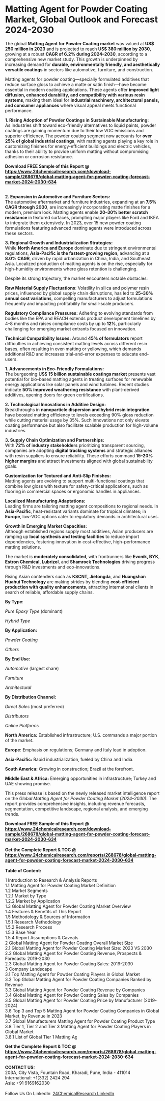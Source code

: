 <h1>Matting Agent for Powder Coating Market, Global Outlook and Forecast 2024-2030</h1><p>The global <strong>Matting Agent for Powder Coating market</strong> was valued at <strong>US$ 250 million in 2023</strong> and is projected to reach <strong>US$ 380 million by 2030</strong>, growing at a robust <strong>CAGR of 6.2% during 2024–2030</strong>, according to a comprehensive new market study. This growth is underpinned by increasing demand for <strong>durable, environmentally friendly, and aesthetically versatile coatings</strong> in sectors like automotive, furniture, and construction.</p><p>Matting agents for powder coating—specially formulated additives that reduce surface gloss to achieve a matte or satin finish—have become essential in modern coating applications. These agents offer <strong>improved light diffusion, enhanced durability, and compatibility with various resin systems</strong>, making them ideal for <strong>industrial machinery, architectural panels, and consumer appliances</strong> where visual appeal meets functional performance.</p><p><strong>1. Rising Adoption of Powder Coatings in Sustainable Manufacturing:</strong><br>
As industries shift toward eco-friendly alternatives to liquid paints, powder coatings are gaining momentum due to their low VOC emissions and superior efficiency. The powder coating segment now accounts for <strong>over 25% of global industrial coatings</strong>, with matting agents playing a key role in customizing finishes for energy-efficient buildings and electric vehicles, thanks to their ability to provide uniform matting without compromising adhesion or corrosion resistance.</p><div><b>Download FREE Sample of this Report @ 
            <a href="https://www.24chemicalresearch.com/download-sample/268678/global-matting-agent-for-powder-coating-forecast-market-2024-2030-634">
            https://www.24chemicalresearch.com/download-sample/268678/global-matting-agent-for-powder-coating-forecast-market-2024-2030-634</a></b></div><br><p><strong>2. Expansion in Automotive and Furniture Sectors:</strong><br>
The automotive aftermarket and furniture industries, expanding at an <strong>7.5% CAGR through 2030</strong>, are increasingly incorporating matte finishes for a modern, premium look. Matting agents enable <strong>20–30% better scratch resistance</strong> in textured surfaces, prompting major players like Ford and IKEA to integrate them extensively. In 2023, over 15 new powder coating formulations featuring advanced matting agents were introduced across these sectors.</p><p><strong>3. Regional Growth and Industrialization Strategies:</strong><br>
While <strong>North America and Europe</strong> dominate due to stringent environmental regulations, <strong>Asia-Pacific is the fastest-growing region</strong>, advancing at a <strong>8.0% CAGR</strong>, driven by rapid urbanization in China, India, and Southeast Asia. Localized production of matting agents is on the rise, especially for high-humidity environments where gloss retention is challenging.</p><p>Despite its strong trajectory, the market encounters notable obstacles:</p><p><strong>Raw Material Supply Fluctuations:</strong> Volatility in silica and polymer resin prices, influenced by global supply chain disruptions, has led to <strong>25–30% annual cost variations</strong>, compelling manufacturers to adjust formulations frequently and impacting profitability for small-scale producers.</p><p><strong>Regulatory Compliance Pressures:</strong> Adhering to evolving standards from bodies like the EPA and REACH extends product development timelines by 4–8 months and raises compliance costs by up to <strong>12%</strong>, particularly challenging for emerging market entrants focused on innovation.</p><p><strong>Technical Compatibility Issues:</strong> Around <strong>45% of formulators</strong> report difficulties in achieving consistent matting levels across different resin bases, often resulting in over-matting or yellowing, which demands additional R&amp;D and increases trial-and-error expenses to educate end-users.</p><p><strong>1. Advancements in Eco-Friendly Formulations:</strong><br>
The burgeoning <strong>US$ 15 billion sustainable coatings market</strong> presents vast potential for bio-based matting agents in treating surfaces for renewable energy applications like solar panels and wind turbines. Recent studies indicate <strong>50% improved weathering resistance</strong> with plant-derived additives, opening doors for green certifications.</p><p><strong>2. Technological Innovations in Additive Design:</strong><br>
Breakthroughs in <strong>nanoparticle dispersion and hybrid resin integration</strong> have boosted matting efficiency to levels exceeding 90% gloss reduction while cutting material usage by 35%. Such innovations not only elevate coating performance but also facilitate scalable production for high-volume industries.</p><p><strong>3. Supply Chain Optimization and Partnerships:</strong><br>
With <strong>72% of industry stakeholders</strong> prioritizing transparent sourcing, companies are adopting <strong>digital tracking systems</strong> and strategic alliances with resin suppliers to ensure reliability. These efforts command <strong>15–20% higher margins</strong> and attract investments aligned with global sustainability goals.</p><p><strong>Customization for Textured and Anti-Slip Finishes:</strong><br>
	Matting agents are evolving to support multi-functional coatings that combine low gloss with texture for safety-critical applications, such as flooring in commercial spaces or ergonomic handles in appliances.</p><p><strong>Localized Manufacturing Adaptations:</strong><br>
	Leading firms are tailoring matting agent compositions to regional needs. In <strong>Asia-Pacific</strong>, heat-resistant variants dominate for tropical climates; in <strong>Europe</strong>, low-VOC options cater to regulatory demands in architectural uses.</p><p><strong>Growth in Emerging Market Capacities:</strong><br>
	Although established regions supply most additives, Asian producers are ramping up <strong>local synthesis and testing facilities</strong> to reduce import dependencies, fostering innovation in cost-effective, high-performance matting solutions.</p><p>The market is <strong>moderately consolidated</strong>, with frontrunners like <strong>Evonik, BYK, Estron Chemical, Lubrizol</strong>, and <strong>Shamrock Technologies</strong> driving progress through R&amp;D investments and eco-innovations.</p><p>Rising Asian contenders such as <strong>KSCNT, Jietongda</strong>, and <strong>Huangshan Huahui Technology</strong> are making strides by blending <strong>cost-efficient production with quality enhancements</strong>, attracting international clients in search of reliable, affordable supply chains.</p><p><strong>By Type:</strong></p><p><em>Pure Epoxy Type</em> (dominant)</p><p><em>Hybrid Type</em></p><p><strong>By Application:</strong></p><p><em>Powder Coating</em></p><p><em>Others</em></p><p><strong>By End Use:</strong></p><p><em>Automotive</em> (largest share)</p><p><em>Furniture</em></p><p><em>Architectural</em></p><p><strong>By Distribution Channel:</strong></p><p><em>Direct Sales</em> (most preferred)</p><p><em>Distributors</em></p><p><em>Online Platforms</em></p><p><strong>North America:</strong> Established infrastructure; U.S. commands a major portion of the market.</p><p><strong>Europe:</strong> Emphasis on regulations; Germany and Italy lead in adoption.</p><p><strong>Asia-Pacific:</strong> Rapid industrialization, fueled by China and India.</p><p><strong>South America:</strong> Growing in construction; Brazil at the forefront.</p><p><strong>Middle East &amp; Africa:</strong> Emerging opportunities in infrastructure; Turkey and UAE showing promise.</p><p>This press release is based on the newly released market intelligence report on the <em>Global Matting Agent for Powder Coating Market (2024–2030)</em>. The report provides comprehensive insights, including revenue forecasts, segmentation, competitive landscape, regional analysis, and emerging trends.</p><div><b>Download FREE Sample of this Report @ 
            <a href="https://www.24chemicalresearch.com/download-sample/268678/global-matting-agent-for-powder-coating-forecast-market-2024-2030-634">
            https://www.24chemicalresearch.com/download-sample/268678/global-matting-agent-for-powder-coating-forecast-market-2024-2030-634</a></b></div><br><div><b>Get the Complete Report & TOC @ 
            <a href="https://www.24chemicalresearch.com/reports/268678/global-matting-agent-for-powder-coating-forecast-market-2024-2030-634">
            https://www.24chemicalresearch.com/reports/268678/global-matting-agent-for-powder-coating-forecast-market-2024-2030-634</a></b></div><br>
            <b>Table of Content:</b><p>1 Introduction to Research & Analysis Reports<br />
    1.1 Matting Agent for Powder Coating Market Definition<br />
    1.2 Market Segments<br />
        1.2.1 Market by Type<br />
        1.2.2 Market by Application<br />
    1.3 Global Matting Agent for Powder Coating Market Overview<br />
    1.4 Features & Benefits of This Report<br />
    1.5 Methodology & Sources of Information<br />
        1.5.1 Research Methodology<br />
        1.5.2 Research Process<br />
        1.5.3 Base Year<br />
        1.5.4 Report Assumptions & Caveats<br />
2 Global Matting Agent for Powder Coating Overall Market Size<br />
    2.1 Global Matting Agent for Powder Coating Market Size: 2023 VS 2030<br />
    2.2 Global Matting Agent for Powder Coating Revenue, Prospects & Forecasts: 2019-2030<br />
    2.3 Global Matting Agent for Powder Coating Sales: 2019-2030<br />
3 Company Landscape<br />
    3.1 Top Matting Agent for Powder Coating Players in Global Market<br />
    3.2 Top Global Matting Agent for Powder Coating Companies Ranked by Revenue<br />
    3.3 Global Matting Agent for Powder Coating Revenue by Companies<br />
    3.4 Global Matting Agent for Powder Coating Sales by Companies<br />
    3.5 Global Matting Agent for Powder Coating Price by Manufacturer (2019-2024)<br />
    3.6 Top 3 and Top 5 Matting Agent for Powder Coating Companies in Global Market, by Revenue in 2023<br />
    3.7 Global Manufacturers Matting Agent for Powder Coating Product Type<br />
    3.8 Tier 1, Tier 2 and Tier 3 Matting Agent for Powder Coating Players in Global Market<br />
        3.8.1 List of Global Tier 1 Matting Ag</p><div><b>Get the Complete Report & TOC @ 
            <a href="https://www.24chemicalresearch.com/reports/268678/global-matting-agent-for-powder-coating-forecast-market-2024-2030-634">
            https://www.24chemicalresearch.com/reports/268678/global-matting-agent-for-powder-coating-forecast-market-2024-2030-634</a></b></div><br><b>CONTACT US:</b><br>
            203A, City Vista, Fountain Road, Kharadi, Pune, India - 411014<br>
            International: +1(332) 2424 294<br>
            Asia: +91 9169162030 <br><br>
            Follow Us On LinkedIn: <a href="https://www.linkedin.com/company/24chemicalresearch/">24ChemicalResearch LinkedIn</a>